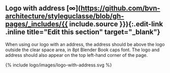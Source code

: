 ## Logo with address [∞](https://github.com/bvn-architecture/styleguclasse/blob/gh-pages/_includes/{{ include.source }}){:.edit-link .inline title="Edit this section" target="_blank"}

When using our logo with an address, the address should be above the logo outside the clear space area, in 8pt Blender Book caps font. The logo and address should also appear on the top left-hand corner of the page.

{% include logo/images/logo-with-address.svg %}
